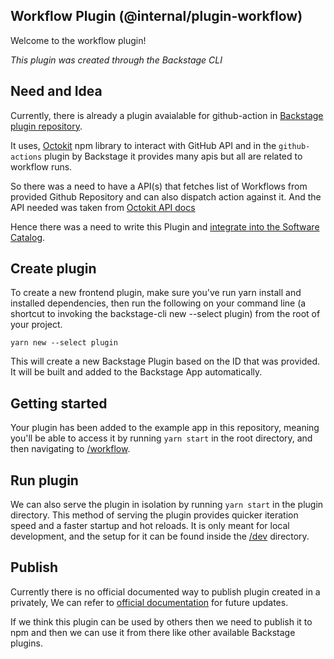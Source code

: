 ## Workflow Plugin (@internal/plugin-workflow)

Welcome to the workflow plugin!

_This plugin was created through the Backstage CLI_

## Need and Idea
Currently, there is already a plugin avaialable for github-action in [Backstage plugin repository](https://github.com/backstage/backstage/tree/master/plugins/github-actions).

It uses, [Octokit](https://www.npmjs.com/package/octokit) npm library to interact with GitHub API and in the `github-actions` plugin by Backstage it provides many apis but all are related to workflow runs.

So there was a need to have a API(s) that fetches list of Workflows from provided Github Repository and can also dispatch action against it. And the API needed was taken from [Octokit API docs](https://octokit.github.io/rest.js/v20)

Hence there was a need to write this Plugin and [integrate into the Software Catalog](https://backstage.io/docs/plugins/integrating-plugin-into-software-catalog).

## Create plugin
To create a new frontend plugin, make sure you've run yarn install and installed dependencies, then run the following on your command line (a shortcut to invoking the backstage-cli new --select plugin) from the root of your project.

`yarn new --select plugin`

This will create a new Backstage Plugin based on the ID that was provided. It will be built and added to the Backstage App automatically.

## Getting started

Your plugin has been added to the example app in this repository, meaning you'll be able to access it by running `yarn start` in the root directory, and then navigating to [/workflow](http://localhost:3000/workflow).

## Run plugin

We can also serve the plugin in isolation by running `yarn start` in the plugin directory.
This method of serving the plugin provides quicker iteration speed and a faster startup and hot reloads.
It is only meant for local development, and the setup for it can be found inside the [/dev](./dev) directory.

## Publish

Currently there is no official documented way to publish plugin created in a privately, We can refer to [official documentation](https://backstage.io/docs/plugins/publish-private) for future updates.

If we think this plugin can be used by others then we need to publish it to npm and then we can use it from there like other available Backstage plugins.
